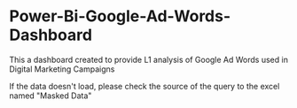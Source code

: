 # Power-Bi-Google-Ad-Words-Dashboard
This a dashboard created to provide L1 analysis of Google Ad Words used in Digital Marketing Campaigns

If the data doesn't load, please check the source of the query to the excel named "Masked Data"
